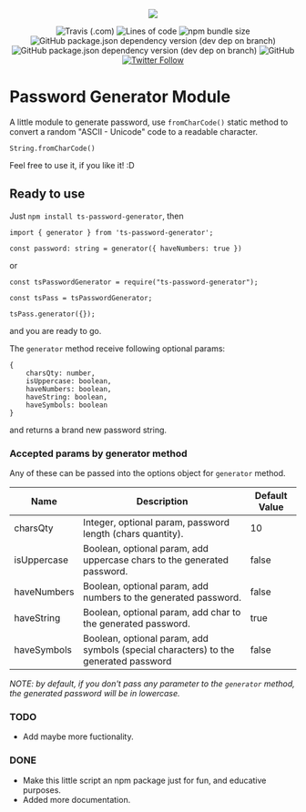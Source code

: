 <p align="center">
    <img src="https://user-images.githubusercontent.com/20530235/124830986-a5f70200-df48-11eb-8800-22eaed9b21ba.png?sanitize=true">
</p>
<p align="center">
    <img alt="Travis (.com)" src="https://img.shields.io/travis/com/fsjorgeluis/password-generator">
    <img alt="Lines of code" src="https://img.shields.io/tokei/lines/github/fsjorgeluis/password-generator">
    <img alt="npm bundle size" src="https://img.shields.io/bundlephobia/minzip/ts-password-generator">
    <img alt="GitHub package.json dependency version (dev dep on branch)" src="https://img.shields.io/github/package-json/dependency-version/fsjorgeluis/password-generator/dev/typescript">
    <img alt="GitHub package.json dependency version (dev dep on branch)" src="https://img.shields.io/github/package-json/dependency-version/fsjorgeluis/password-generator/dev/jest">
    <img alt="GitHub" src="https://img.shields.io/github/license/fsjorgeluis/password-generator">
    <a href="https://twitter.com/intent/follow?screen_name=fsjorgeluis">
        <img alt="Twitter Follow" src="https://img.shields.io/twitter/follow/fsjorgeluis?logo=twitter&logoColor=blue&style=social">
    </a>
</p>

# Password Generator Module

A little module to generate password, use `fromCharCode()` static method to convert a random "ASCII - Unicode" code to a readable character.

```
String.fromCharCode()
```

Feel free to use it, if you like it! :D

## Ready to use

Just `npm install ts-password-generator`, then

```
import { generator } from 'ts-password-generator';

const password: string = generator({ haveNumbers: true })
```

or

```
const tsPasswordGenerator = require("ts-password-generator");

const tsPass = tsPasswordGenerator;

tsPass.generator({});
```

and you are ready to go.

The `generator` method receive following optional params:

```
{
    charsQty: number,
    isUppercase: boolean,
    haveNumbers: boolean,
    haveString: boolean,
    haveSymbols: boolean
}
```

and returns a brand new password string.

### Accepted params by generator method

Any of these can be passed into the options object for `generator` method.

| Name        | Description                                                                         | Default Value |
| ----------- | ----------------------------------------------------------------------------------- | ------------- |
| charsQty    | Integer, optional param, password length (chars quantity).                          | 10            |
| isUppercase | Boolean, optional param, add uppercase chars to the generated password.             | false         |
| haveNumbers | Boolean, optional param, add numbers to the generated password.                     | false         |
| haveString  | Boolean, optional param, add char to the generated password.                        | true          |
| haveSymbols | Boolean, optional param, add symbols (special characters) to the generated password | false         |

_NOTE: by default, if you don't pass any parameter to the `generator` method, the generated password will be in lowercase._

### TODO

- Add maybe more fuctionality.

### DONE

- Make this little script an npm package just for fun, and educative purposes.
- Added more documentation.
